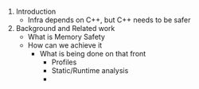 1. Introduction
	- Infra depends on C++, but C++ needs to be safer
2. Background and Related work
	- What is Memory Safety
	- How can we achieve it
		- What is being done on that front
			- Profiles
			- Static/Runtime analysis
			- 